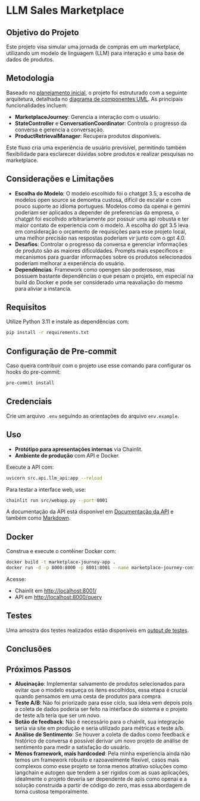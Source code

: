 # LLM Sales Marketplace

## Objetivo do Projeto
Este projeto visa simular uma jornada de compras em um marketplace, utilizando um modelo de linguagem (LLM) para interação e uma base de dados de produtos.

## Metodologia
Baseado no [planejamento inicial](docs/planning.md), o projeto foi estruturado com a seguinte arquitetura, detalhada no [diagrama de componentes UML](docs/marketplace_component_diagram.drawio.png). As principais funcionalidades incluem:
- **MarketplaceJourney**: Gerencia a interação com o usuário.
- **StateController** e **ConversationCoordinator**: Controla o progresso da conversa e gerencia a conversação.
- **ProductRetrievalManager**: Recupera produtos disponíveis.

Este fluxo cria uma experiência de usuário previsível, permitindo também flexibilidade para esclarecer dúvidas sobre produtos e realizar pesquisas no marketplace.

## Considerações e Limitações
- **Escolha do Modelo**: O modelo escolhido foi o chatgpt 3.5, a escolha de modelos open source se demontra custosa, difícil de escalar e com pouco suporte ao idioma portugues. Modelos como da openai e gemini poderiam ser aplicados a depender de preferencias da empresa, o chatgpt foi escolhido arbitrariamente por possuir uma api robusta e ter maior contato de experiencia com o modelo. A escolha do gpt 3.5 leva em consideração o orçamento de requisições para esse projeto local, uma melhor precisão nas respostas poderiam vir junto com o gpt 4.0.
- **Desafios**: Controlar o progresso da conversa e gerenciar informações de produto são as maiores dificuldades. Prompts mais específicos e mecanismos para guardar informações sobre os produtos selecionados poderiam melhorar a experiência do usuário.
- **Dependências**: Framework como opengen são poderososo, mas possuem bastante dependências o que pesam o projeto, em especial na build do Docker e pode ser considerado uma reavaliação do mesmo para aliviar a instancia.

## Requisitos
Utilize Python 3.11 e instale as dependências com:
```bash
pip install -r requirements.txt
```

## Configuração de Pre-commit
Caso queira contribuir com o projeto use esse comando para configurar os hooks do pre-commit:
```bash
pre-commit install
```

## Credenciais
Crie um arquivo `.env` seguindo as orientações do arquivo `env.example`.

## Uso
- **Protótipo para apresentações internas** via Chainlit.
- **Ambiente de produção** com API e Docker.

Execute a API com:
```bash
uvicorn src.api.llm_api:app --reload
```
Para testar a interface web, use:
```bash
chainlit run src/webapp.py --port 8001
```
A documentação da API está disponível em [Documentação da API](http://localhost:8000/docs) e também como [Markdown](src/api/api_doc.md).

## Docker
Construa e execute o contêiner Docker com:
```bash
docker build -t marketplace-journey-app .
docker run -d -p 8000:8000 -p 8001:8001 --name marketplace-journey-container marketplace-journey-app
```
Acesse:
- Chainlit em [http://localhost:8001/](http://localhost:8001/)
- API em [http://localhost:8000/query](http://localhost:8000/query)

## Testes
Uma amostra dos testes realizados estão disponíveis em [output de testes](data/07_model_output/).

## Conclusões

## Próximos Passos
- **Alucinação**: Implementar salvamento de produtos selecionados para evitar que o modelo esqueça os itens escolhidos, essa etapa é crucial quando pensamos em uma cesta de produtos para compra.
- **Teste A/B**: Não foi priorizado para esse ciclo, sua ideia vem depois pois a coleta de dados poderia ser feito na interface do sistema e o projeto de teste a/b teria que ser um novo.
- **Botão de feedback**: Não é necessário para o chainlit, sua integração seria via site em produção e seria utilizado para métricas e teste a/b.
- **Análise de Sentimento**: Se houver a coleta de dados como feedback e histórico de conversa é possível derivar um novo projeto de análise de sentimento para medir a satisfação do usuário.
- **Menos framework, mais hardcoded**: Pela minha experiencia ainda não temos um framework robusto e razoavelmente flexível, casos mais complexos como esse projeto se torna menos atrativo soluções como langchain e autogen que tendem a ser rígidos com as suas aplicações, idealmente o projeto deveria ser dependente de apis como openai e a solução construida a partir de código do zero, mas essa abordagem de torna custosa temporalmente.
